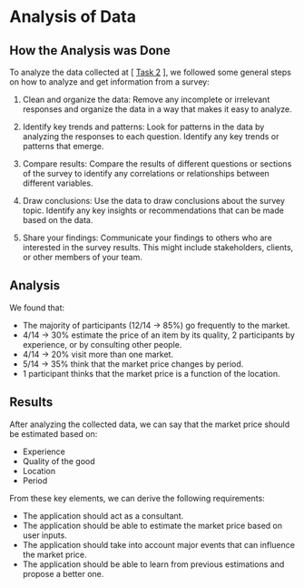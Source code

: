 # Analysis of Data

## How the Analysis was Done
To analyze the data collected at [ [Task 2](../task2/questions.md) ], we followed some general steps on how to analyze and get information from a survey:

1. Clean and organize the data: Remove any incomplete or irrelevant responses and organize the data in a way that makes it easy to analyze.

2. Identify key trends and patterns: Look for patterns in the data by analyzing the responses to each question. Identify any key trends or patterns that emerge.

3. Compare results: Compare the results of different questions or sections of the survey to identify any correlations or relationships between different variables.

4. Draw conclusions: Use the data to draw conclusions about the survey topic. Identify any key insights or recommendations that can be made based on the data.

5. Share your findings: Communicate your findings to others who are interested in the survey results. This might include stakeholders, clients, or other members of your team.

## Analysis
We found that:

- The majority of participants (12/14 -> 85%) go frequently to the market.
- 4/14 -> 30% estimate the price of an item by its quality, 2 participants by experience, or by consulting other people.
- 4/14 -> 20% visit more than one market.
- 5/14 -> 35% think that the market price changes by period.
- 1 participant thinks that the market price is a function of the location.

## Results
After analyzing the collected data, we can say that the market price should be estimated based on:

- Experience
- Quality of the good
- Location
- Period

From these key elements, we can derive the following requirements:

- The application should act as a consultant.
- The application should be able to estimate the market price based on user inputs.
- The application should take into account major events that can influence the market price.
- The application should be able to learn from previous estimations and propose a better one.
